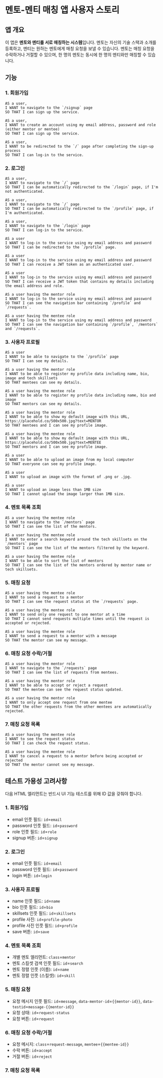 # 멘토-멘티 매칭 앱 사용자 스토리

## 앱 개요

이 앱은 **멘토와 멘티를 서로 매칭하는 시스템**입니다. 멘토는 자신의 기술 스택과 소개를 등록하고, 멘티는 원하는 멘토에게 매칭 요청을 보낼 수 있습니다. 멘토는 매칭 요청을 수락하거나 거절할 수 있으며, 한 명의 멘토는 동시에 한 명의 멘티와만 매칭할 수 있습니다.

## 기능

### 1. 회원가입

```text
AS a user,
I WANT to navigate to the `/signup` page
SO THAT I can sign up the service.
```

```text
AS a user,
I WANT to create an account using my email address, password and role (either mentor or mentee)
SO THAT I can sign up the service.
```

```text
AS a user,
I WANT to be redirected to the `/` page after completing the sign-up process
SO THAT I can log-in to the service.
```

### 2. 로그인

```text
AS a user,
I WANT to navigate to the `/` page
SO THAT I can be automatically redirected to the `/login` page, if I'm not authenticated.
```

```text
AS a user,
I WANT to navigate to the `/` page
SO THAT I can be automatically redirected to the `/profile` page, if I'm authenticated.
```

```text
AS a user,
I WANT to navigate to the `/login` page
SO THAT I can log-in to the service.
```

```text
AS a user
I WANT to log-in to the service using my email address and password
SO THAT I can be redirected to the `/profile` page.
```

```text
AS a user
I WANT to log-in to the service using my email address and password
SO THAT I can receive a JWT token as an authenticated user.
```

```text
AS a user
I WANT to log-in to the service using my email address and password
SO THAT I can receive a JWT token that contains my details including the email address and role.
```

```text
AS a user having the mentor role
I WANT to log-in to the service using my email address and password
SO THAT I can see the navigation bar containing `/profile` and `/requests`.
```

```text
AS a user having the mentee role
I WANT to log-in to the service using my email address and password
SO THAT I can see the navigation bar containing `/profile`, `/mentors` and `/requests`.
```

### 3. 사용자 프로필

```text
AS a user
I WANT to be able to navigate to the `/profile` page
SO THAT I can see my details.
```

```text
AS a user having the mentor role
I WANT to be able to register my profile data including name, bio, image and tech skillsets
SO THAT mentees can see my details.
```

```text
AS a user having the mentee role
I WANT to be able to register my profile data including name, bio and image
SO THAT mentors can see my details.
```

```text
AS a user having the mentor role
I WANT to be able to show my default image with this URL, https://placehold.co/500x500.jpg?text=MENTOR
SO THAT mentees and I can see my profile image.
```

```text
AS a user having the mentee role
I WANT to be able to show my default image with this URL, https://placehold.co/500x500.jpg?text=MENTEE
SO THAT mentors and I can see my profile image.
```

```text
AS a user
I WANT to be able to upload an image from my local computer
SO THAT everyone can see my profile image.
```

```text
AS a user
I WANT to upload an image with the format of .png or .jpg.
```

```text
AS a user
I WANT to upload an image less than 1MB size
SO THAT I cannot upload the image larger than 1MB size.
```

### 4. 멘토 목록 조회

```text
AS a user having the mentee role
I WANT to navigate to the `/mentors` page
SO THAT I can see the list of the mentors.
```

```text
AS a user having the mentee role
I WANT to enter a search keyword around the tech skillsets on the `/mentors` page
SO THAT I can see the list of the mentors filtered by the keyword.
```

```text
AS a user having the mentee role
I WANT to be able to sort the list of mentors
SO THAT I can see the list of the mentors ordered by mentor name or tech skillsets.
```

### 5. 매칭 요청

```text
AS a user having the mentee role
I WANT to send a request to a mentor
SO THAT I can see the request status at the `/requests` page.
```

```text
AS a user having the mentee role
I WANT to send only one request to one mentor at a time
SO THAT I cannot send requests multiple times until the request is accepted or rejected.
```

```text
AS a user having the mentee role
I WANT to send a request to a mentor with a message
SO THAT the mentor can see my message.
```

### 6. 매칭 요청 수락/거절

```text
AS a user having the mentor role
I WANT to navigate to the `/requests` page
SO THAT I can see the list of requests from mentees.
```

```text
AS a user having the mentor role
I WANT to be able to accept or reject a request
SO THAT the mentee can see the request status updated.
```

```text
AS a user having the mentor role
I WANT to only accept one request from one mentee
SO THAT the other requests from the other mentees are automatically rejected.
```

### 7. 매칭 요청 목록

```text
AS a user having the mentee role
I WANT to see the request status
SO THAT I can check the request status.
```

```text
AS a user having the mentee role
I WANT to cancel a request to a mentor before being accepted or rejected
SO THAT the mentor cannot see my message.
```

## 테스트 가용성 고려사항

다음 HTML 엘리먼트는 반드시 UI 기능 테스트를 위해 ID 값을 갖춰야 합니다.

### 1. 회원가입

- email 인풋 필드: `id`=`email`
- password 인풋 필드: `id`=`password`
- role 인풋 필드: `id`=`role`
- signup 버튼: `id`=`signup`

### 2. 로그인

- email 인풋 필드: `id`=`email`
- password 인풋 필드: `id`=`password`
- login 버튼: `id`=`login`

### 3. 사용자 프로필

- name 인풋 필드: `id`=`name`
- bio 인풋 필드: `id`=`bio`
- skillsets 인풋 필드: `id`=`skillsets`
- profile 사진: `id`=`profile-photo`
- profile 사진 인풋 필드: `id`=`profile`
- save 버튼: `id`=`save`

### 4. 멘토 목록 조회

- 개별 멘토 엘리먼트: `class`=`mentor`
- 멘토 스킬셋 검색 인풋 필드: `id`=`search`
- 멘토 정렬 인풋 (이름): `id`=`name`
- 멘토 정렬 인풋 (스킬셋): `id`=`skill`

### 5. 매칭 요청

- 요청 메시지 인풋 필드: `id`=`message`, `data-mentor-id`=`{{mentor-id}}`, `data-testid`=`message-{{mentor-id}}`
- 요청 상태: `id`=`request-status`
- 요청 버튼: `id`=`request`

### 6. 매칭 요청 수락/거절

- 요청 메시지: `class`=`request-message`, `mentee`=`{{mentee-id}}`
- 수락 버튼: `id`=`accept`
- 거절 버튼: `id`=`reject`

### 7. 매칭 요청 목록
